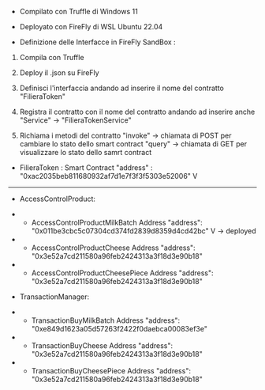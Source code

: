 - Compilato con Truffle di Windows 11 
- Deployato con FireFly di WSL Ubuntu 22.04 

- Definizione delle Interfacce in FireFly SandBox : 

1. Compila con Truffle 

2. Deploy il .json su FireFly 

3. Definisci l'interfaccia andando ad inserire il nome del contratto "FilieraToken" 

4. Registra il contratto con il nome del contratto andando ad inserire anche "Service" -> "FilieraTokenService"

5. Richiama i metodi del contratto "invoke" -> chiamata di POST per cambiare lo stato dello smart contract 
                                    "query" -> chiamata di GET per visualizzare lo stato dello samrt contract



- FilieraToken : Smart Contract 
"address" : "0xac2035beb811680932af7d1e7f3f3f5303e52006" V

-----------------------------------------------------------------------------

- AccessControlProduct:

* - AccessControlProductMilkBatch Address
"address": "0x011be3cbc5c07304cd374fd2839d8359d4cd42bc" V -> deployed 

* - AccessControlProductCheese Address
"address": "0x3e52a7cd211580a96feb2424313a3f18d3e90b18"

* - AccessControlProductCheesePiece Address
"address": "0x3e52a7cd211580a96feb2424313a3f18d3e90b18"



- TransactionManager:

* - TransactionBuyMilkBatch Address
"address": "0xe849d1623a05d57263f2422f0daebca00083ef3e"

* - TransactionBuyCheese Address
"address": "0x3e52a7cd211580a96feb2424313a3f18d3e90b18"

* - TransactionBuyCheesePiece Address
"address": "0x3e52a7cd211580a96feb2424313a3f18d3e90b18"